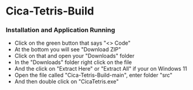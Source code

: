 # Cica-Tetris-Build
### Installation and Application Running
- Click on the green button that says "<> Code"
- At the bottom you will see "Download ZIP"
- Click on that and open your "Downloads" folder
- In the "Downloads" folder right click on the file
- And the click on "Extract Here" or "Extract All" if your on Windows 11
- Open the file called "Cica-Tetris-Build-main", enter folder "src"
- And then double click on "CicaTetris.exe"
